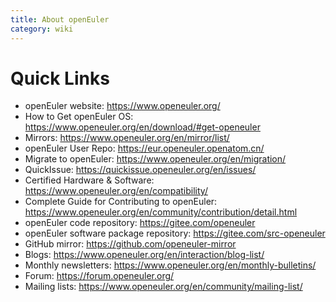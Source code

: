 ```yaml
---
title: About openEuler
category: wiki
---
```


# Quick Links

- openEuler website: <https://www.openeuler.org/>
- How to Get openEuler OS: <https://www.openeuler.org/en/download/#get-openeuler>
- Mirrors: <https://www.openeuler.org/en/mirror/list/>
- openEuler User Repo: <https://eur.openeuler.openatom.cn/>
- Migrate to openEuler: <https://www.openeuler.org/en/migration/>
- QuickIssue: <https://quickissue.openeuler.org/en/issues/>
- Certified Hardware & Software: <https://www.openeuler.org/en/compatibility/>
- Complete Guide for Contributing to openEuler: <https://www.openeuler.org/en/community/contribution/detail.html>
- openEuler code repository: <https://gitee.com/openeuler>
- openEuler software package repository: <https://gitee.com/src-openeuler>
- GitHub mirror: <https://github.com/openeuler-mirror>
- Blogs: <https://www.openeuler.org/en/interaction/blog-list/>
- Monthly newsletters: <https://www.openeuler.org/en/monthly-bulletins/>
- Forum: <https://forum.openeuler.org/>
- Mailing lists: <https://www.openeuler.org/en/community/mailing-list/>
